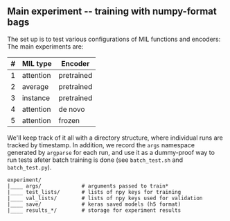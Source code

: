 ## Main experiment -- training with numpy-format bags

The set up is to test various configurations of MIL functions and encoders:
The main experiments are:

| # | MIL type | Encoder |
|---|-----------|---------|
| 1 | attention | pretrained |
| 2 | average | pretrained |
| 3 | instance | pretrained |
| 4 | attention | de novo |
| 5 | attention | frozen |

We'll keep track of it all with a directory structure, where individual runs are tracked by timestamp.
In addition, we record the `args` namespace generated by `argparse` for each run, and use it as a dummy-proof way to run tests afeter batch training is done (see `batch_test.sh` and `batch_test.py`).
```
experiment/
|____ args/             # arguments passed to train*
|____ test_lists/       # lists of npy keys for training
|____ val_lists/        # lists of npy keys used for validation
|____ save/             # keras saved models (h5 format)
|____ results_*/        # storage for experiment results
```
